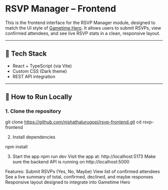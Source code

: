 # RSVP Manager – Frontend

This is the frontend interface for the RSVP Manager module, designed to match the UI style of [Gametime Hero](https://www.gametimehero.com). It allows users to submit RSVPs, view confirmed attendees, and see live RSVP stats in a clean, responsive layout.

---

## 🔧 Tech Stack

- React + TypeScript (via Vite)
- Custom CSS (Dark theme)
- REST API integration

---

## 🚀 How to Run Locally

### 1. Clone the repository

git clone https://github.com/nishathalurugopi/rsvp-frontend.git
cd rsvp-frontend

2. Install dependencies

npm install


3. Start the app
npm run dev
Visit the app at: http://localhost:5173
Make sure the backend API is running on http://localhost:5000

Features:
Submit RSVPs (Yes, No, Maybe)
View list of confirmed attendees
See a live summary of total, confirmed, declined, and maybe responses
Responsive layout designed to integrate into Gametime Hero
